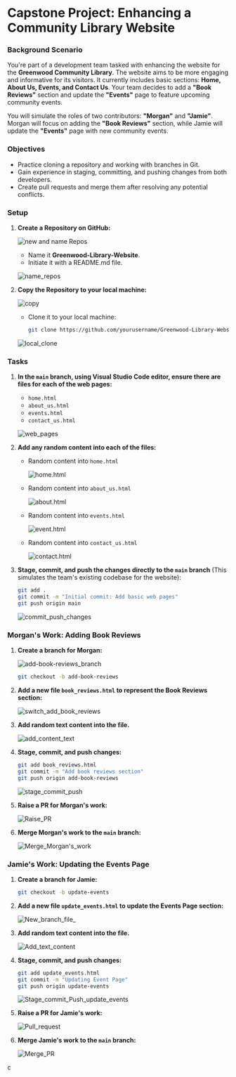 # Capstone Project: Enhancing a Community Library Website

### Background Scenario

You're part of a development team tasked with enhancing the website for the **Greenwood Community Library**. The website aims to be more engaging and informative for its visitors. It currently includes basic sections: **Home, About Us, Events, and Contact Us**. Your team decides to add a **"Book Reviews"** section and update the **"Events"** page to feature upcoming community events.

You will simulate the roles of two contributors: **"Morgan"** and **"Jamie"**. Morgan will focus on adding the **"Book Reviews"** section, while Jamie will update the **"Events"** page with new community events.

### Objectives

- Practice cloning a repository and working with branches in Git.
- Gain experience in staging, committing, and pushing changes from both developers.
- Create pull requests and merge them after resolving any potential conflicts.

### Setup

1. **Create a Repository on GitHub:**

   ![new and name Repos](./Img/create_new_repos.png)

   - Name it **Greenwood-Library-Website**.
   - Initiate it with a README.md file.

   ![name_repos](./Img/New_Readme_repos.png)

2. **Copy the Repository to your local machine:**

   ![copy](./Img/clone_repos.png)

   - Clone it to your local machine:

     ```bash
     git clone https://github.com/yourusername/Greenwood-Library-Website.git
     ```

   ![local_clone](./Img/local_machine_clone.png)

### Tasks

1. **In the `main` branch, using Visual Studio Code editor, ensure there are files for each of the web pages:**

   - `home.html`
   - `about_us.html`
   - `events.html`
   - `contact_us.html`

   ![web_pages](./Img/create_web_pages.png)

2. **Add any random content into each of the files:**
   - Random content into `home.html`

     ![home.html](./Img/home_html.png)

   - Random content into `about_us.html`

     ![about.html](./Img/about_html.png)

   - Random content into `events.html`

     ![event.html](./Img/events_html.png)

   - Random content into `contact_us.html`

     ![contact.html](./Img/contact_html.png)

3. **Stage, commit, and push the changes directly to the `main` branch** (This simulates the team's existing codebase for the website):

   ```bash
   git add .
   git commit -m "Initial commit: Add basic web pages"
   git push origin main
   ```

   ![commit_push_changes](./Img/git_commit_push.png)

### Morgan's Work: Adding Book Reviews

1. **Create a branch for Morgan:**

   ![add-book-reviews_branch](./Img/new_branch_add_book_reviews.png)

   ```bash
   git checkout -b add-book-reviews
   ```

2. **Add a new file `book_reviews.html` to represent the Book Reviews section:**

   ![switch_add_book_reviews](./Img/switch_add_book_reviews.png)

3. **Add random text content into the file.**

   ![add_content_text](./Img/book_reviews_content.png)

4. **Stage, commit, and push changes:**

   ```bash
   git add book_reviews.html
   git commit -m "Add book reviews section"
   git push origin add-book-reviews
   ```

   ![stage_commit_push](./Img/stage_commit_push_add_book_reviews.png)

5. **Raise a PR for Morgan's work:**

   ![Raise_PR](./Img/create_PR.png)

6. **Merge Morgan's work to the `main` branch:**

   ![Merge_Morgan's_work](./Img/merge%20PR.png)

### Jamie's Work: Updating the Events Page

1. **Create a branch for Jamie:**

   ```bash
   git checkout -b update-events
   ```

2. **Add a new file `update_events.html` to update the Events Page section:**

   ![New_branch_file_](./Img/new_branch_update_events.png)

3. **Add random text content into the file.**

   ![Add_text_content](./Img/add_content_update_review.png)

4. **Stage, commit, and push changes:**

   ```bash
   git add update_events.html
   git commit -m "Updating Event Page"
   git push origin update-events
   ```

   ![Stage_commit_Push_update_events](./Img/stage_commit_push_update_events.png)

5. **Raise a PR for Jamie's work:**

   ![Pull_request](./Img/create_PR_update_Review.png)

6. **Merge Jamie's work to the `main` branch:**

   ![Merge_PR](./Img/merge%20PR_update_review.png)

c
